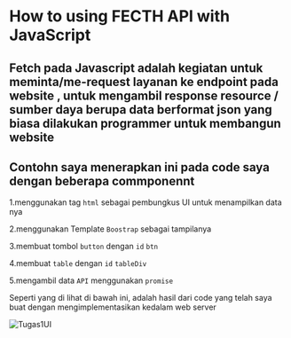 # How to using FECTH API with JavaScript
## Fetch pada Javascript adalah kegiatan untuk meminta/me-request layanan ke endpoint pada website , untuk mengambil response resource / sumber daya berupa data berformat json yang biasa dilakukan programmer untuk membangun website

## Contohn saya menerapkan ini pada code saya dengan beberapa commponennt
<!-- ol -->
1.menggunakan tag `html` sebagai pembungkus UI untuk menampilkan data nya
<!-- ol -->
2.menggunakan Template `Boostrap` sebagai tampilanya 
<!-- ol -->
3.membuat tombol `button` dengan `id` `btn`
<!-- ol -->
4.membuat `table` dengan `id` `tableDiv`
<!-- ol -->
5.mengambil data `API` menggunakan `promise`

Seperti yang di lihat di bawah ini, adalah hasil dari code yang telah saya buat dengan mengimplementasikan kedalam web server

![Tugas1UI](https://user-images.githubusercontent.com/49724910/106430728-cbb24380-649e-11eb-9c04-e5196092adfc.PNG)
